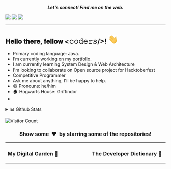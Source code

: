 
<p align="center">
  <b><i>Let's connect! Find me on the web.</i></b>

[<img height="30" src="https://img.shields.io/badge/twitter-%231DA1F2.svg?&style=for-the-badge&logo=twitter&logoColor=white" />][twitter]
[<img height="30" src="https://img.shields.io/badge/linkedin-blue.svg?&style=for-the-badge&logo=linkedin&logoColor=white" />][LinkedIn]
[<img height="30" src="https://img.shields.io/badge/-Medium-000000.svg?&style=for-the-badge&logo=Medium&logoColor=white" />][Medium]
<br />
<hr />


<h2> 𝐇𝐞𝐥𝐥𝐨 𝐭𝐡𝐞𝐫𝐞, 𝐟𝐞𝐥𝐥𝐨𝐰 <𝚌𝚘𝚍𝚎𝚛𝚜/>! <img src="https://raw.githubusercontent.com/ABSphreak/ABSphreak/master/gifs/Hi.gif" width="30px"></h2>
<!-- Namaste 🙏 -->
 <!--<img align="right" height="270px" alt="GIF" src="https://i.pinimg.com/originals/e4/26/70/e426702edf874b181aced1e2fa5c6cde.gif" /> -->
 
* Primary coding language: Java.
* I’m currently working on my portfolio.
* I am currently learning System Design & Web Architecture
* I'm looking to collaborate on Open source project for Hacktoberfest
* Competitive Programmer 
* Ask me about anything, I'll be happy to help.
* 😄 Pronouns: he/him
* 🏠 Hogwarts House: Griffindor
* 

<table><tr><td valign="top" width="50%">

### My Digital Garden 🌱

</td>
<td valign="top" width="45%">

### The Developer Dictionary 🌱


</td>

 <details>
<summary>📊 Github Stats</summary>

<p align="center"> <img src="https://github-readme-stats.vercel.app/api?username=ayushi7rawat&show_icons=true&theme=gotham" alt="Ayushi Rawat | Stats" />

</details>


 ![Visitor Count](https://profile-counter.glitch.me/{saiTalamarla}/count.svg)
 
 
<h3 align="center">Show some &nbsp;❤️&nbsp; by starring some of the repositories!</h3>

[twitter]: https://twitter.com/Kishantalamarla
[linkedin]: https://www.linkedin.com/in/saiTalamarla
[Medium]: https://medium.com/@sai.k.talamarla
